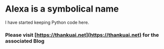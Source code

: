 # Alexa is a symbolical name

I have started keeping Python code here. 
### Please visit [https://thankuai.net](https://thankuai.net) for the associated Blog

